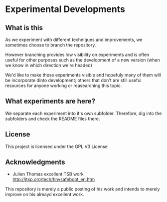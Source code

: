 # Experimental Developments


## What is this

As we experiment with different techniques and improvements, we sometimes choose to branch the repository.

However branching provides low visibility on experiments and is often useful for other purposes such as the development of a new version (when we know in which direction we're headed)

We'd like to make these experiments visible and hopefuly many of them will be incorporate dinto development; others that don't are still useful resources for anyone working or reasearching this topic.


## What experiments are here?

We separate each experiment into it's own subfolder. Therefore, dig into the subfolders and check the README files there.

## License

This project is licensed under the GPL V3 License

## Acknowledgments

* Julien Thomas excellent TSB work http://jtxp.org/tech/tinysafeboot_en.htm

This repository is merely a public posting of his work and intends to merely improve on his alreayd excellent work.


